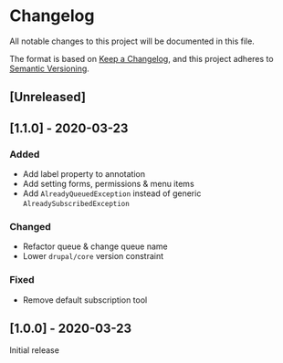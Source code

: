 # Changelog
All notable changes to this project will be documented in this file.

The format is based on [Keep a Changelog](https://keepachangelog.com/en/1.0.0/),
and this project adheres to [Semantic Versioning](https://semver.org/spec/v2.0.0.html).

## [Unreleased]

## [1.1.0] - 2020-03-23
### Added
- Add label property to annotation
- Add setting forms, permissions & menu items
- Add `AlreadyQueuedException` instead of generic `AlreadySubscribedException`

### Changed
- Refactor queue & change queue name
- Lower `drupal/core` version constraint

### Fixed
- Remove default subscription tool

## [1.0.0] - 2020-03-23
Initial release

